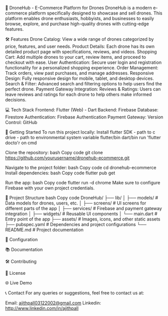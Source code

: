 
🚀 DroneHub - E-Commerce Platform for Drones
DroneHub is a modern e-commerce platform specifically designed to showcase and sell drones. 
This platform enables drone enthusiasts, hobbyists, and businesses to easily browse, explore, 
and purchase high-quality drones with cutting-edge features.

🛠️ Features
Drone Catalog: View a wide range of drones categorized by price, features, and user needs.
Product Details: Each drone has its own detailed product page with specifications, reviews, and videos.
Shopping Cart: Add multiple drones to your cart, review items, and proceed to checkout with ease.
User Authentication: Secure user login and registration functionality for a personalized shopping experience.
Order Management: Track orders, view past purchases, and manage addresses.
Responsive Design: Fully responsive design for mobile, tablet, and desktop devices.
Search & Filter: Advanced search and filtering options to help users find the perfect drone.
Payment Gateway Integration:
Reviews & Ratings: Users can leave reviews and ratings for each drone to help others make informed decisions.

💻 Tech Stack
Frontend: Flutter (Web) - Dart
Backend: Firebase
Database: Firestore
Authentication: Firebase Authentication
Payment Gateway: 
Version Control: GitHub

🚀 Getting Started
To run this project locally: 
Install flutter SDK - path to c drive - path to environmental system variable 
flutter/bin 
dart/bin 
run 'flutter docto'r on cmd 

Clone the repository:
bash
Copy code
git clone https://github.com/yourusername/dronehub-ecommerce.git

Navigate to the project folder:
bash
Copy code
cd dronehub-ecommerce
Install dependencies:
bash
Copy code
flutter pub get

Run the app:
bash
Copy code
flutter run -d chrome
Make sure to configure Firebase with your own project credentials.

📂 Project Structure
bash
Copy code
DroneHub/
├── lib/
│   ├── models/            # Data models for drones, users, etc.
│   ├── screens/           # UI screens for different parts of the app
│   ├── services/          # Firebase and payment gateway integration
│   ├── widgets/           # Reusable UI components
│   └── main.dart          # Entry point of the app
├── assets/                # Images, icons, and other static assets
├── pubspec.yaml           # Dependencies and project configurations
└── README.md              # Project documentation
 
🔧 Configuration


📚 Documentation


🛠️ Contributing


📜 License

🌐 Live Demo

📞 Contact
For any queries or suggestions, feel free to contact us at:

Email: ajithpall03122002@gmail.com
Linkedin: http://www.linkedin.com/in/ajithpall
